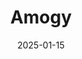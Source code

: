 ---  
layout: startup_page  
title: "Amogy"  
id: "amogy.co"  
permalink: "/amogyamogy.co01152025/"  
website: "https://www.amogy.co/"  
funding_round: "Venture Round"  
funding_amount: "$56M"  
investors: "Aramco Ventures, SV Investment, Samsung Heavy Industries, BHP Ventures, Hanwha Investment & Securities, AFW Partners, Quantum Ventures Korea, Kibo Invest, Seoul IP, Temasek, MOL Switch, Yanmar Ventures, AP Ventures, Marunouchi Innovation Partners"  
about: "Amogy develops and commercializes ammonia-to-power solutions for hard-to-abate sectors. Their patented technology efficiently converts ammonia into clean electrical power, offering a zero-carbon alternative for maritime, power generation, and heavy industries. Amogy's technology has been successfully demonstrated in various applications, including a maritime vessel, a tractor, and a semi-truck."  
markets: "Clean Energy, Maritime, Power Generation, Heavy Industry, Renewable Energy, CleanTech, Energy, Sustainability"  
hq: "Brooklyn, New York, United States"  
founded_year: "2020"  
linkedin: "https://www.linkedin.com/company/amogy"  
twitter: "https://twitter.com/amogyinc"  
instagram: "https://www.instagram.com/amogyinc/"  
facebook: "https://www.facebook.com/amogyinc/"  
crunchbase: "https://www.crunchbase.com/organization/amogy"  
pitchbook: "https://pitchbook.com/profiles/company/462530-89"  

date_display: "15-Jan-2025"  
date: "2025-01-15"

# SEO Optimization  
meta_title: "Amogy - Venture Round Funding ($56M)"  
meta_description: "Amogy, Amogy develops and commercializes ammonia-to-power solutions for hard-to-abate sectors. Their patented technology efficiently converts ammonia into cl..."  
meta_keywords: "Amogy, Clean Energy, Maritime, Power Generation, Heavy Industry, Renewable Energy, CleanTech, Energy, Sustainability, Venture Round funding"  
canonical_url: "https://startup.projectstartups.com/amogyamogy.co01152025/"  
---